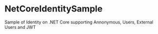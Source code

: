 # NetCoreIdentitySample
Sample of Identity on .NET Core supporting Annonymous, Users, External Users and JWT
